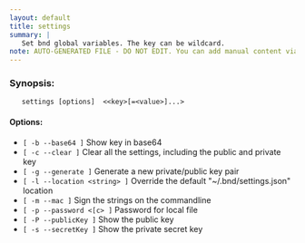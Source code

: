 ```yaml
---
layout: default
title: settings
summary: |
   Set bnd global variables. The key can be wildcard.
note: AUTO-GENERATED FILE - DO NOT EDIT. You can add manual content via same filename in _ext sub-folder. 
---
```


### Synopsis: #
	   settings [options]  <<key>[=<value>]...>

#### Options: #
- `[ -b --base64 ]` Show key in base64
- `[ -c --clear ]` Clear all the settings, including the public and private key
- `[ -g --generate ]` Generate a new private/public key pair
- `[ -l --location <string> ]` Override the default "~/.bnd/settings.json" location
- `[ -m --mac ]` Sign the strings on the commandline
- `[ -p --password <[c> ]` Password for local file
- `[ -P --publicKey ]` Show the public key
- `[ -s --secretKey ]` Show the private secret key


